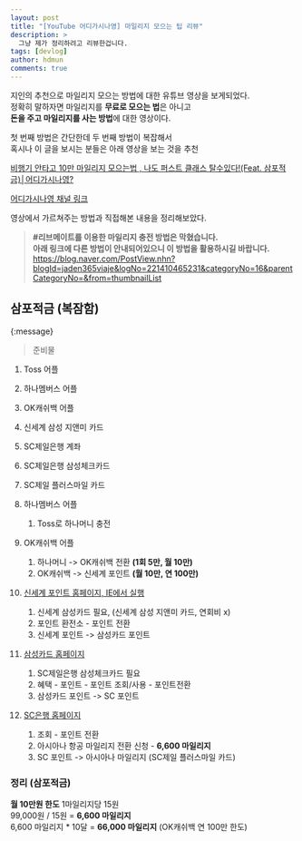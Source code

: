 ```yaml
---
layout: post
title: "[YouTube 어디가시나영] 마일리지 모으는 팁 리뷰"
description: >
  그냥 제가 정리하려고 리뷰한겁니다.  
tags: [devlog]
author: hdmun
comments: true
---
```



지인의 추천으로 마일리지 모으는 방법에 대한 유튜브 영상을 보게되었다.  
정확히 말하자면 마일리지를 **무료로 모으는 법**은 아니고  
**돈을 주고 마일리지를 사는 방법**에 대한 영상이다.  

첫 번째 방법은 간단한데 두 번째 방법이 복잡해서  
혹시나 이 글을 보시는 분들은 아래 영상을 보는 것을 추천  

[비행기 안타고 10만 마일리지 모으는법 , 나도 퍼스트 클래스 탈수있다!(Feat. 삼포적금)│어디가시나영?](https://www.youtube.com/watch?v=ZEWVrIV1vqU)  

[어디가시나영 채널 링크](https://www.youtube.com/channel/UCdip4gDD_ny7rZv3slURBVg)  

영상에서 가르쳐주는 방법과 직접해본 내용을 정리해보았다.  

> **#리브메이트를 이용한 마일리지 충전 방법은 막혔습니다.**  
> **아래 링크에 다른 방법이 안내되어있으니 이 방법을 활용하시길 바랍니다.**  
> https://blog.naver.com/PostView.nhn?blogId=jaden365viaje&logNo=221410465231&categoryNo=16&parentCategoryNo=&from=thumbnailList


## 삼포적금 (복잠함)  

{:message}
  > 준비물
  1. Toss 어플
  2. 하나멤버스 어플
  3. OK캐쉬백 어플
  4. 신세계 삼성 지앤미 카드
  5. SC제일은행 계좌
  6. SC제일은행 삼성체크카드
  7. SC제일 플러스마일 카드


1. 하나멤버스 어플
    1. Toss로 하나머니 충전
2. OK캐쉬백 어플
    1. 하나머니 -> OK캐쉬백 전환 **(1회 5만, 월 10만)**
    2. OK캐쉬백 -> 신세계 포인트 **(월 10만, 연 100만)**
3. [신세계 포인트 홈페이지, IE에서 실행](http://www.shinsegaepoint.com)
    1. 신세계 삼성카드 필요, (신세계 삼성 지앤미 카드, 연회비 x)
    2. 포인트 환전소 - 포인트 전환
    3. 신세계 포인트 -> 삼성카드 포인트
4. [삼성카드 홈페이지](https://www.samsungcard.com)
    1. SC제일은행 삼성체크카드 필요
    2. 혜택 - 포인트 - 포인트 조회/사용 - 포인트전환
    3. 삼성카드 포인트 -> SC 포인트
5. [SC은행 홈페이지](https://www.standardchartered.co.kr)
    1. 조회 - 포인트 전환
    2. 아시아나 항공 마일리지 전환 신청 - **6,600 마일리지**
    3. SC 포인트 -> 아시아나 마일리지 (SC제일 플러스마일 카드)


### 정리 (삼포적금)  
**월 10만원 한도**
1마일리지당 15원  
99,000원 / 15원 = **6,600 마일리지**  
6,600 마일리지 * 10달 = **66,000 마일리지** (OK캐쉬백 연 100만 한도)  
